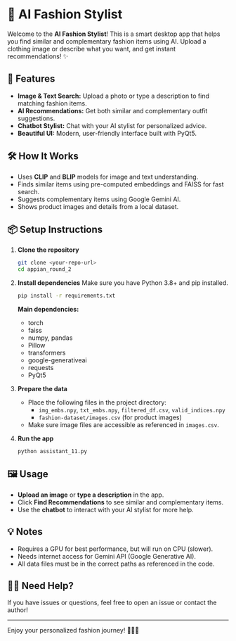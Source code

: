 # 👗 AI Fashion Stylist

Welcome to the **AI Fashion Stylist**! This is a smart desktop app that helps you find similar and complementary fashion items using AI. Upload a clothing image or describe what you want, and get instant recommendations! ✨

## 🚀 Features
- **Image & Text Search:** Upload a photo or type a description to find matching fashion items.
- **AI Recommendations:** Get both similar and complementary outfit suggestions.
- **Chatbot Stylist:** Chat with your AI stylist for personalized advice.
- **Beautiful UI:** Modern, user-friendly interface built with PyQt5.

## 🛠️ How It Works
- Uses **CLIP** and **BLIP** models for image and text understanding.
- Finds similar items using pre-computed embeddings and FAISS for fast search.
- Suggests complementary items using Google Gemini AI.
- Shows product images and details from a local dataset.

## 📦 Setup Instructions

1. **Clone the repository**
   ```bash
   git clone <your-repo-url>
   cd appian_round_2
   ```

2. **Install dependencies**
   Make sure you have Python 3.8+ and pip installed.
   ```bash
   pip install -r requirements.txt
   ```
   
   **Main dependencies:**
   - torch
   - faiss
   - numpy, pandas
   - Pillow
   - transformers
   - google-generativeai
   - requests
   - PyQt5

3. **Prepare the data**
   - Place the following files in the project directory:
     - `img_embs.npy`, `txt_embs.npy`, `filtered_df.csv`, `valid_indices.npy`
     - `fashion-dataset/images.csv` (for product images)
   - Make sure image files are accessible as referenced in `images.csv`.

4. **Run the app**
   ```bash
   python assistant_11.py
   ```

## 🖼️ Usage
- **Upload an image** or **type a description** in the app.
- Click **Find Recommendations** to see similar and complementary items.
- Use the **chatbot** to interact with your AI stylist for more help.

## 💡 Notes
- Requires a GPU for best performance, but will run on CPU (slower).
- Needs internet access for Gemini API (Google Generative AI).
- All data files must be in the correct paths as referenced in the code.

## 🙋‍♂️ Need Help?
If you have issues or questions, feel free to open an issue or contact the author!

---

Enjoy your personalized fashion journey! 👠👜👚 
